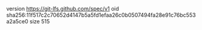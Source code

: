 version https://git-lfs.github.com/spec/v1
oid sha256:11f517c2c70652d4147b5a5fd1efaa26c0b0507494fa28e91c76bc553a2a5ce0
size 515
